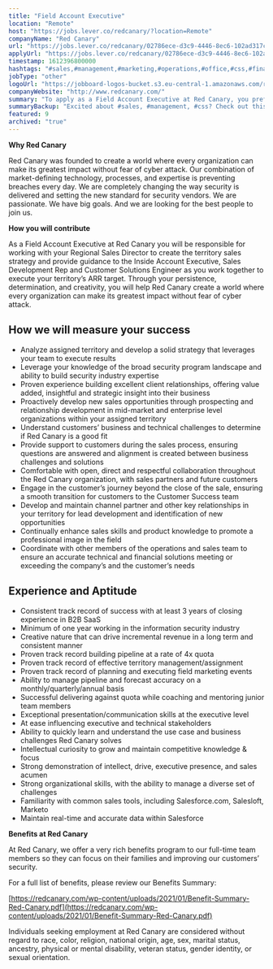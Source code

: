 ```yaml
---
title: "Field Account Executive"
location: "Remote"
host: "https://jobs.lever.co/redcanary/?location=Remote"
companyName: "Red Canary"
url: "https://jobs.lever.co/redcanary/02786ece-d3c9-4446-8ec6-102ad317c21c"
applyUrl: "https://jobs.lever.co/redcanary/02786ece-d3c9-4446-8ec6-102ad317c21c/apply"
timestamp: 1612396800000
hashtags: "#sales,#management,#marketing,#operations,#office,#css,#finance"
jobType: "other"
logoUrl: "https://jobboard-logos-bucket.s3.eu-central-1.amazonaws.com/red-canary"
companyWebsite: "http://www.redcanary.com/"
summary: "To apply as a Field Account Executive at Red Canary, you preferably need to have consistent track record of success with at least 3 years of closing experience in B2B SaaS."
summaryBackup: "Excited about #sales, #management, #css? Check out this job post!"
featured: 9
archived: "true"
---
```


**Why Red Canary**

Red Canary was founded to create a world where every organization can make its greatest impact without fear of cyber attack. Our combination of market-defining technology, processes, and expertise is preventing breaches every day. We are completely changing the way security is delivered and setting the new standard for security vendors. We are passionate. We have big goals. And we are looking for the best people to join us.

**How you will contribute** 

As a Field Account Executive at Red Canary you will be responsible for working with your Regional Sales Director to create the territory sales strategy and provide guidance to the Inside Account Executive, Sales Development Rep and Customer Solutions Engineer as you work together to execute your territory’s ARR target. Through your persistence, determination, and creativity, you will help Red Canary create a world where every organization can make its greatest impact without fear of cyber attack.

## How we will measure your success

*   Analyze assigned territory and develop a solid strategy that leverages your team to execute results
*   Leverage your knowledge of the broad security program landscape and ability to build security industry expertise
*   Proven experience building excellent client relationships, offering value added, insightful and strategic insight into their business
*   Proactively develop new sales opportunities through prospecting and relationship development in mid-market and enterprise level organizations within your assigned territory
*   Understand customers’ business and technical challenges to determine if Red Canary is a good fit
*   Provide support to customers during the sales process, ensuring questions are answered and alignment is created between business challenges and solutions
*   Comfortable with open, direct and respectful collaboration throughout the Red Canary organization, with sales partners and future customers
*   Engage in the customer’s journey beyond the close of the sale, ensuring a smooth transition for customers to the Customer Success team
*   Develop and maintain channel partner and other key relationships in your territory for lead development and identification of new opportunities
*   Continually enhance sales skills and product knowledge to promote a professional image in the field
*   Coordinate with other members of the operations and sales team to ensure an accurate technical and financial solutions meeting or exceeding the company’s and the customer’s needs

## Experience and Aptitude

*   Consistent track record of success with at least 3 years of closing experience in B2B SaaS
*   Minimum of one year working in the information security industry
*   Creative nature that can drive incremental revenue in a long term and consistent manner
*   Proven track record building pipeline at a rate of 4x quota
*   Proven track record of effective territory management/assignment
*   Proven track record of planning and executing field marketing events
*   Ability to manage pipeline and forecast accuracy on a monthly/quarterly/annual basis
*   Successful delivering against quota while coaching and mentoring junior team members
*   Exceptional presentation/communication skills at the executive level
*   At ease influencing executive and technical stakeholders
*   Ability to quickly learn and understand the use case and business challenges Red Canary solves 
*   Intellectual curiosity to grow and maintain competitive knowledge & focus
*   Strong demonstration of intellect, drive, executive presence, and sales acumen
*   Strong organizational skills, with the ability to manage a diverse set of challenges
*   Familiarity with common sales tools, including Salesforce.com, Salesloft, Marketo
*   Maintain real-time and accurate data within Salesforce

**Benefits at Red Canary**

At Red Canary, we offer a very rich benefits program to our full-time team members so they can focus on their families and improving our customers’ security. 

For a full list of benefits, please review our Benefits Summary:

[https://redcanary.com/wp-content/uploads/2021/01/Benefit-Summary-Red-Canary.pdf](https://redcanary.com/wp-content/uploads/2021/01/Benefit-Summary-Red-Canary.pdf)

Individuals seeking employment at Red Canary are considered without regard to race, color, religion, national origin, age, sex, marital status, ancestry, physical or mental disability, veteran status, gender identity, or sexual orientation.
